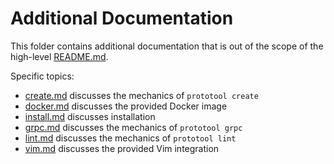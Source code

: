 # Additional Documentation

This folder contains additional documentation that is out of the scope of the high-level [README.md](../README.md).

Specific topics:

- [create.md](create.md) discusses the mechanics of `prototool create`
- [docker.md](docker.md) discusses the provided Docker image
- [install.md](install.md) discusses installation
- [grpc.md](grpc.md) discusses the mechanics of `prototool grpc`
- [lint.md](lint.md) discusses the mechanics of `prototool lint`
- [vim.md](vim.vim) discusses the provided Vim integration
